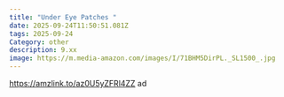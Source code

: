 ```yaml
---
title: "Under Eye Patches "
date: 2025-09-24T11:50:51.081Z
tags: 2025-09-24
Category: other
description: 9.xx
image: https://m.media-amazon.com/images/I/71BHM5DirPL._SL1500_.jpg
---
```

https://amzlink.to/az0U5yZFRl4ZZ  ad